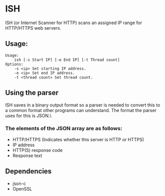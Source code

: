 # ISH
ISH (or Internet Scanner for HTTP) scans an assigned IP range for HTTP/HTTPS web servers.
## Usage:
```
Usage:
	ish [-s Start IP] [-e End IP] [-t Thread count]
Options:
	-s <ip> Set starting IP address.
	-e <ip> Set end IP address.
	-t <thread count> Set thread count.
```
## Using the parser
ISH saves in a binary output format so a parser is needed to convert this to a common format other programs can understand. The format the parser uses for this is JSON.\
### The elements of the JSON array are as follows:
- HTTP/HTTPS (Indicates whether this server is HTTP or HTTPS)
- IP address
- HTTP(S) response code
- Response text
## Dependencies
- json-c
- OpenSSL
